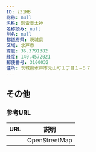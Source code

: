 ```yaml
---
ID: z31HB
総称: null
名称: 別雷皇太神
名称読み: null
別名: null
都道府県: 茨城県
区域: 水戸市
緯度: 36.3791382
経度: 140.4572021
郵便番号: 3100032
住所: 茨城県水戸市元山町１丁目１−５７
---
```


## その他

### 参考URL

| URL | 説明          |
| --- | ------------- |
|     | OpenStreetMap |
